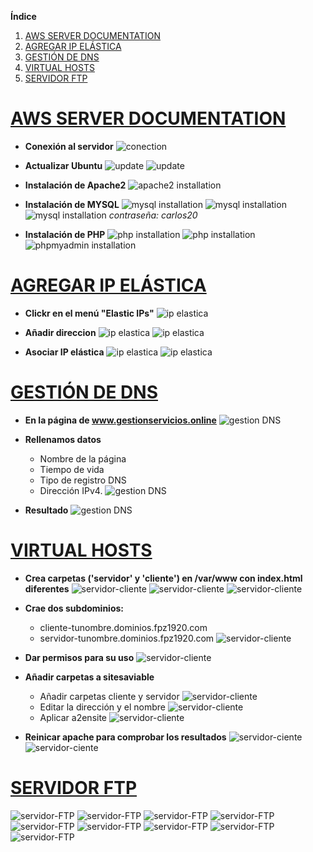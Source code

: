 **Índice**   
1. [AWS SERVER DOCUMENTATION](#id1)
2. [AGREGAR IP ELÁSTICA](#id2)
3. [GESTIÓN DE DNS](#id3)
4. [VIRTUAL HOSTS](#id4)
5. [SERVIDOR FTP](#id5)

# <u>AWS SERVER DOCUMENTATION</u><a name="id1"></a>

* **Conexión al servidor**
![conection](img/conection-to-server.PNG)

* **Actualizar Ubuntu**
![update](img/update-ubuntu-1.PNG)
![update](img/update-ubuntu-2.PNG)

* **Instalación de Apache2**
![apache2 installation](img/apache2-installation.PNG)

* **Instalación de MYSQL**
![mysql installation](img/mysql-installation.PNG)
![mysql installation](img/mysql-secure.PNG)
![mysql installation](img/mysql-secure-ajustes.PNG)
*contraseña: carlos20*

* **Instalación de PHP**
![php installation](img/php-installation.PNG)
![php installation](img/mysql-restart-apache2.PNG)
![phpmyadmin installation](img/phpmyadmin-instalation.PNG)


# <u>AGREGAR IP ELÁSTICA</u><a name="id2"></a>

* **Clickr en el menú "Elastic IPs"**
![ip elastica](img/menu.PNG)

* **Añadir direccion**
![ip elastica](img/allocate-ip.PNG)
![ip elastica](img/allocated-ip.PNG)

* **Asociar IP elástica**
![ip elastica](img/asociar-ip.PNG)
![ip elastica](img/ip-asociada.PNG)

# <u>GESTIÓN DE DNS</u><a name="id3"></a>

* **En la página de www.gestionservicios.online**
![gestion DNS](img/regsitros.PNG)
* **Rellenamos datos**
    * Nombre de la página
    * Tiempo de vida
    * Tipo de registro DNS
    * Dirección IPv4.
![gestion DNS](img/form-dns.PNG)

* **Resultado**
![gestion DNS](img/dns-funciona.PNG)

# <u>VIRTUAL HOSTS</u><a name="id4"></a>

* **Crea carpetas ('servidor' y 'cliente') en /var/www con index.html diferentes**
![servidor-cliente](img/servidor-cliente.PNG)
![servidor-cliente](img/servidor-cliente-servidorhtml.PNG)
![servidor-cliente](img/servidor-cliente-clientehtml.PNG)

* **Crae dos subdominios:**
    * cliente-tunombre.dominios.fpz1920.<i></i>com
    * servidor-tunombre.dominios.fpz1920.<i></i>com
![servidor-cliente](img/servidor-cliente-dns.PNG)

* **Dar permisos para su uso**
![servidor-cliente](img/servidor-cliente-permisos.PNG)

* **Añadir carpetas a sitesaviable**
    * Añadir carpetas cliente y servidor
![servidor-cliente](img/servidor-cliente-sites.PNG)
    * Editar la dirección y el nombre
![servidor-cliente](img/servidor-cliente-host.PNG)
    * Aplicar a2ensite
![servidor-cliente](img/servidor-cliente-a2ensite.PNG)

* **Reinicar apache para comprobar los resultados**
![servidor-ciente](img/servidor-cliente-restart.PNG)
![servidor-ciente](img/servidor-cliente-resultado1.PNG)

# <u>SERVIDOR FTP</u><a name="id5"></a>
![servidor-FTP](img/t5.PNG)
![servidor-FTP](img/t5-edit.PNG)
![servidor-FTP](img/t5-añadir.PNG)
![servidor-FTP](img/t5-add-users.PNG)
![servidor-FTP](img/t5-vsftpd.PNG)
![servidor-FTP](img/t5-vsftpd-edit.PNG)
![servidor-FTP](img/t5-nano.PNG)
![servidor-FTP](img/t5-restart.PNG)
![servidor-FTP](img/t5-users.PNG)




